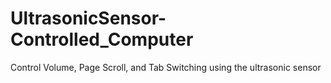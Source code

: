 # UltrasonicSensor-Controlled_Computer
Control Volume, Page Scroll, and Tab Switching using the ultrasonic sensor
